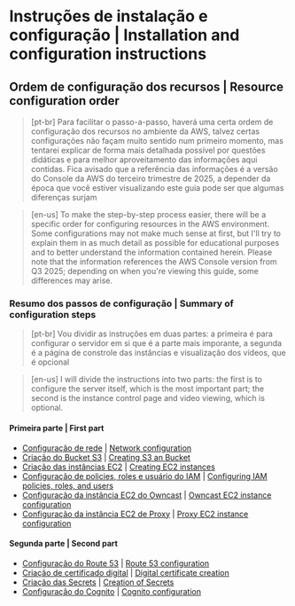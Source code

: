 # Instruções de instalação e configuração | Installation and configuration instructions
## Ordem de configuração dos recursos | Resource configuration order
> [pt-br] Para facilitar o passo-a-passo, haverá uma certa ordem de configuração dos recursos no ambiente da AWS, talvez certas configurações não façam muito sentido num primeiro momento, mas tentarei explicar de forma mais detalhada possível por questões didáticas e para melhor aproveitamento das informações aqui contidas. Fica avisado que a referência das informações é a versão do Console da AWS do terceiro trimestre de 2025, a depender da época que você estiver visualizando este guia pode ser que algumas diferenças surjam

>[en-us] To make the step-by-step process easier, there will be a specific order for configuring resources in the AWS environment. Some configurations may not make much sense at first, but I'll try to explain them in as much detail as possible for educational purposes and to better understand the information contained herein. Please note that the information references the AWS Console version from Q3 2025; depending on when you're viewing this guide, some differences may arise.

<a name="summary"></a>

### Resumo dos passos de configuração | Summary of configuration steps

>[pt-br]
Vou dividir as instruções em duas partes: a primeira é para configurar o servidor em si que é a parte mais imporante, a segunda é a página de constrole das instâncias e visualização dos vídeos, que é opcional

>[en-us]
I will divide the instructions into two parts: the first is to configure the server itself, which is the most important part; the second is the instance control page and video viewing, which is optional.

#### Primeira parte | First part
- [Configuração de rede](docs-pt-br/01-Network.md) | [Network configuration](docs-en-us/01-Network.md)
- [Criação do Bucket S3](docs-pt-br/02-S3-Bucket.md) | [Creating S3 an Bucket](docs-en-us/02-S3-Bucket.md)
- [Criação das instâncias EC2](docs-pt-br/03-EC2-instance-creation.md) | [Creating EC2 instances](docs-en-us/03-EC2-instance-creation.md)
- [Configuração de policies, roles e usuário do IAM](docs-pt-br/04-IAM.md) | [Configuring IAM policies, roles, and users](docs-en-us/04-IAM.md)
- [Configuração da instância EC2 do Owncast](docs-pt-br/05-Owncast-EC2-instance-configuration.md) | [Owncast EC2 instance configuration](docs-en-us/05-Owncast-EC2-instance-configuration.md)
- [Configuração da instância EC2 de Proxy](docs-pt-br/06-Proxy-EC2-instance-configuration.md) | [Proxy EC2 instance configuration](docs-en-us/06-Proxy-EC2-instance-configuration.md)

#### Segunda parte | Second part
- [Configuração do Route 53](docs-pt-br/07-Route53.md) | [Route 53 configuration](docs-en-us/07-Route53.md)
- [Criação de certificado digital](docs-pt-br/08-Certificate.md) | [Digital certificate creation](docs-en-us/08-Certificate.md)
- [Criação das Secrets](docs-pt-br/09-Secrets.md) | [Creation of Secrets](docs-en-us/09-Secrets.md)
- [Configuração do Cognito](docs-pt-br/10-Cognito.md) | [Cognito configuration](docs-en-us/10-Cognito.md)